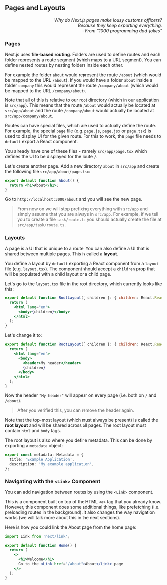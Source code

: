 ## Pages and Layouts

<div style="text-align: right"> <i> Why do Next.js pages make lousy customs officers? <br> Because they keep exporting everything. <br> - From "1000 programming dad-jokes" </i> </div>

### Pages

Next.js uses **file-based routing**.
Folders are used to define routes and each folder represents a route segment (which maps to a URL segment).
You can define nested routes by nesting folders inside each other.

For example the folder `about` would represent the route `/about` (which would be mapped to the URL `/about`).
If you would have a folder `about` inside a folder `company` this would represent the route `/company/about` (which would be mapped to the URL `/company/about`).

Note that all of this is relative to our root directory (which in our application is `src/app`).
This means that the route `/about` would actually be located at `src/app/about` and the route `/company/about` would actually be located at `src/app/company/about`.

Routes can have special files, which are used to actually define the route.
For example, the special `page` file (e.g. `page.js`, `page.jsx` or `page.tsx`) is used to display UI for the given route.
For this to work, the `page` file needs to `default` export a React component.

You already have one of these files - namely `src/app/page.tsx` which defines the UI to be displayed for the route `/`.

Let's create another page.
Add a new directory `about` in `src/app` and create the following file `src/app/about/page.tsx`:

```jsx
export default function About() {
  return <h1>About</h1>;
}
```

Go to `http://localhost:3000/about` and you will see the new page.

> From now on we will stop prefixing everything with `src/app` and simply assume that you are always in `src/app`.
> For example, if we tell you to create a file `task/route.ts` you should actually create the file at `src/app/task/route.ts`.

### Layouts

A page is a UI that is unique to a route.
You can also define a UI that is shared between multiple pages.
This is called a **layout**.

You define a layout by `default` exporting a React component from a `layout` file (e.g. `layout.tsx`).
The component should accept a `children` prop that will be populated with a child layout or a child page.

Let's go to the `layout.tsx` file in the root directory, which currently looks like this:

```jsx
export default function RootLayout({ children }: { children: React.ReactNode }) {
  return (
    <html lang="en">
      <body>{children}</body>
    </html>
  );
}
```

Let's change it to:

```jsx
export default function RootLayout({ children }: { children: React.ReactNode }) {
  return (
    <html lang="en">
      <body>
        <header>My header</header>
        {children}
      </body>
    </html>
  );
}
```

Now the header `"My header"` will appear on every page (i.e. both on `/` and `/about`).

> After you verified this, you can remove the header again.

Note that the top-most layout (which must always be present) is called the **root layout** and will be shared across all pages.
The root layout must contain `html` and `body` tags.

The root layout is also where you define metadata.
This can be done by exporting a `metadata` object:

```ts
export const metadata: Metadata = {
  title: 'Example Application',
  description: 'My example application',
};
```

### Navigating with the `<Link>` Component

You can add navigation between routes by using the `<Link>` component.

This is a component built on top of the HTML `<a>` tag that you already know.
However, this component does some additional things, like prefetching (i.e. preloading routes in the background).
It also changes the way navigation works (we will talk more about this in the next sections).

Here is how you could link the About page from the home page:

```jsx
import Link from 'next/link';

export default function Home() {
  return (
    <>
      <h1>Welcome</h1>
      Go to the <Link href="/about">About</Link> page
    </>
  );
}
```
